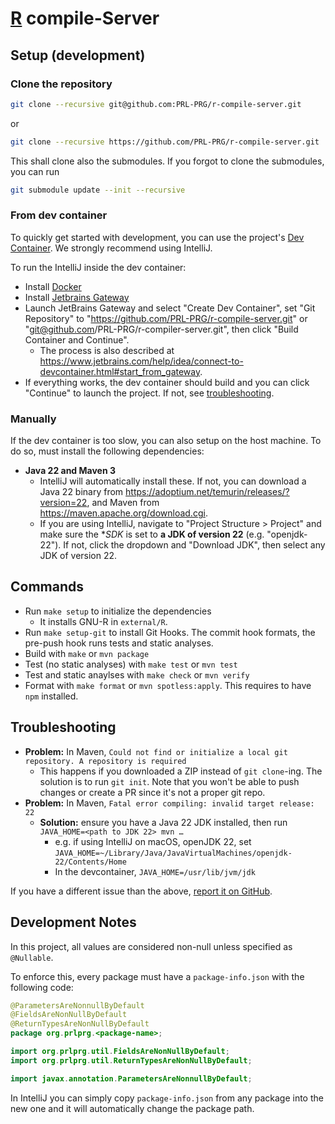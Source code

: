 # [R](https://r-project.org) compile-Server

## Setup (development)

### Clone the repository

```sh
git clone --recursive git@github.com:PRL-PRG/r-compile-server.git
```

or

```sh
git clone --recursive https://github.com/PRL-PRG/r-compile-server.git
```

This shall clone also the submodules. If you forgot to clone the submodules, you can run

```sh
git submodule update --init --recursive
```

### From dev container

To quickly get started with development, you can use the project's [Dev Container](https://containers.dev/). We strongly recommend using IntelliJ.

To run the IntelliJ inside the dev container:

- Install [Docker](https://docs.docker.com/get-docker/)
- Install [Jetbrains Gateway](https://www.jetbrains.com/remote-development/gateway/)
- Launch JetBrains Gateway and select "Create Dev Container", set "Git Repository" to "https://github.com/PRL-PRG/r-compile-server.git" or "git@github.com/PRL-PRG/r-compiler-server.git", then click "Build Container and Continue".
  - The process is also described at https://www.jetbrains.com/help/idea/connect-to-devcontainer.html#start_from_gateway.
- If everything works, the dev container should build and you can click "Continue" to launch the project. If not, see [troubleshooting](#troubleshooting).

### Manually

If the dev container is too slow, you can also setup on the host machine. To do so, must install the following dependencies:

- **Java 22 and Maven 3**
  - IntelliJ will automatically install these. If not, you can download a Java 22 binary from https://adoptium.net/temurin/releases/?version=22, and Maven from https://maven.apache.org/download.cgi.
  - If you are using IntelliJ, navigate to "Project Structure > Project" and make sure the **SDK* is set to **a JDK of version 22** (e.g. "openjdk-22"). If not, click the dropdown and "Download JDK", then select any JDK of version 22.

## Commands

- Run `make setup` to initialize the dependencies
  - It installs GNU-R in `external/R`.
- Run `make setup-git` to install Git Hooks. The commit hook formats, the pre-push hook runs tests and static analyses.
- Build with `make` or `mvn package`
- Test (no static analyses) with `make test` or `mvn test`
- Test and static anaylses with `make check` or `mvn verify`
- Format with `make format` or `mvn spotless:apply`. This requires to have `npm` installed.

## Troubleshooting

- **Problem:** In Maven, `Could not find or initialize a local git repository. A repository is required`
  - This happens if you downloaded a ZIP instead of `git clone`-ing. The solution is to run `git init`. Note that you won't be able to push changes or create a PR since it's not a proper git repo.
- **Problem:** In Maven, `Fatal error compiling: invalid target release: 22`
  - **Solution:** ensure you have a Java 22 JDK installed, then run `JAVA_HOME=<path to JDK 22> mvn …`
    - e.g. if using IntelliJ on macOS, openJDK 22, set `JAVA_HOME=~/Library/Java/JavaVirtualMachines/openjdk-22/Contents/Home`
    - In the devcontainer, `JAVA_HOME=/usr/lib/jvm/jdk`

If you have a different issue than the above, [report it on GitHub](https://github.com/PRL-PRG/r-compile-server/issues/new/choose).

## Development Notes

In this project, all values are considered non-null unless specified as `@Nullable`.

To enforce this, every package must have a `package-info.json` with the following code:

```java
@ParametersAreNonnullByDefault
@FieldsAreNonNullByDefault
@ReturnTypesAreNonNullByDefault
package org.prlprg.<package-name>;

import org.prlprg.util.FieldsAreNonNullByDefault;
import org.prlprg.util.ReturnTypesAreNonNullByDefault;

import javax.annotation.ParametersAreNonnullByDefault;
```

In IntelliJ you can simply copy `package-info.json` from any package into the new one and it will automatically change the package path.
